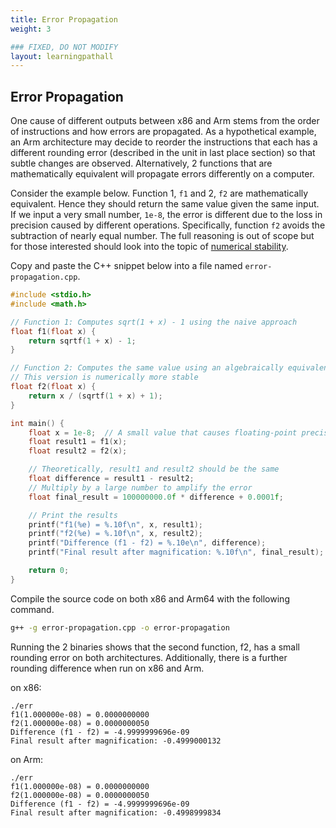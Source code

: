 ```yaml
---
title: Error Propagation
weight: 3

### FIXED, DO NOT MODIFY
layout: learningpathall
---
```


## Error Propagation

One cause of different outputs between x86 and Arm stems from the order of instructions and how errors are propagated. As a hypothetical example, an Arm architecture may decide to reorder the instructions that each has a different rounding error (described in the unit in last place section) so that subtle changes are observed. Alternatively, 2 functions that are mathematically equivalent will propagate errors differently on a computer. 

Consider the example below. Function 1, `f1` and 2, `f2` are mathematically equivalent. Hence they should return the same value given the same input. If we input a very small number, `1e-8`, the error is different due to the loss in precision caused by different operations. Specifically, function `f2` avoids the subtraction of nearly equal number. The full reasoning is out of scope but for those interested should look into the topic of [numerical stability](https://en.wikipedia.org/wiki/Numerical_stability). 

Copy and paste the C++ snippet below into a file named `error-propagation.cpp`. 


```cpp
#include <stdio.h>
#include <math.h>

// Function 1: Computes sqrt(1 + x) - 1 using the naive approach
float f1(float x) {
    return sqrtf(1 + x) - 1;
}

// Function 2: Computes the same value using an algebraically equivalent transformation
// This version is numerically more stable
float f2(float x) {
    return x / (sqrtf(1 + x) + 1);
}

int main() {
    float x = 1e-8;  // A small value that causes floating-point precision issues
    float result1 = f1(x);
    float result2 = f2(x);

    // Theoretically, result1 and result2 should be the same
    float difference = result1 - result2;
    // Multiply by a large number to amplify the error
    float final_result = 100000000.0f * difference + 0.0001f;

    // Print the results
    printf("f1(%e) = %.10f\n", x, result1);
    printf("f2(%e) = %.10f\n", x, result2);
    printf("Difference (f1 - f2) = %.10e\n", difference);
    printf("Final result after magnification: %.10f\n", final_result);

    return 0;
}
```

Compile the source code on both x86 and Arm64 with the following command.

```bash
g++ -g error-propagation.cpp -o error-propagation
```

Running the 2 binaries shows that the second function, f2, has a small rounding error on both architectures. Additionally, there is a further rounding difference when run on x86 and Arm.

on x86:
```output
./err
f1(1.000000e-08) = 0.0000000000
f2(1.000000e-08) = 0.0000000050
Difference (f1 - f2) = -4.9999999696e-09
Final result after magnification: -0.4999000132
```
on Arm:
```output
./err
f1(1.000000e-08) = 0.0000000000
f2(1.000000e-08) = 0.0000000050
Difference (f1 - f2) = -4.9999999696e-09
Final result after magnification: -0.4998999834
```
